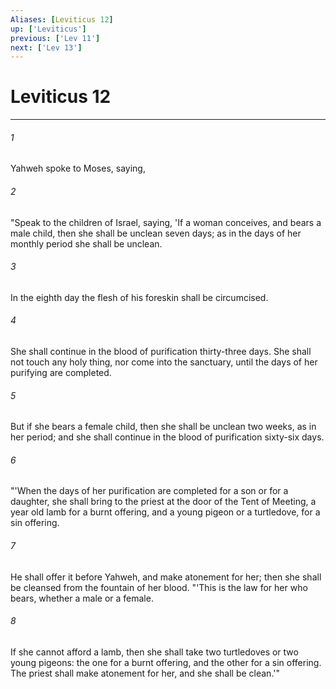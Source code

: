 ```yaml
---
Aliases: [Leviticus 12]
up: ['Leviticus']
previous: ['Lev 11']
next: ['Lev 13']
---
```

# Leviticus 12
***





###### 1 

Yahweh spoke to Moses, saying, 



###### 2 

"Speak to the children of Israel, saying, 'If a woman conceives, and bears a male child, then she shall be unclean seven days; as in the days of her monthly period she shall be unclean. 



###### 3 

In the eighth day the flesh of his foreskin shall be circumcised. 



###### 4 

She shall continue in the blood of purification thirty-three days. She shall not touch any holy thing, nor come into the sanctuary, until the days of her purifying are completed. 



###### 5 

But if she bears a female child, then she shall be unclean two weeks, as in her period; and she shall continue in the blood of purification sixty-six days. 



###### 6 

"'When the days of her purification are completed for a son or for a daughter, she shall bring to the priest at the door of the Tent of Meeting, a year old lamb for a burnt offering, and a young pigeon or a turtledove, for a sin offering. 



###### 7 

He shall offer it before Yahweh, and make atonement for her; then she shall be cleansed from the fountain of her blood. "'This is the law for her who bears, whether a male or a female. 



###### 8 

If she cannot afford a lamb, then she shall take two turtledoves or two young pigeons: the one for a burnt offering, and the other for a sin offering. The priest shall make atonement for her, and she shall be clean.'"
